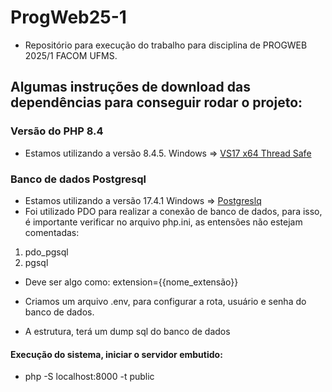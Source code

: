 # ProgWeb25-1
- Repositório para execução do trabalho para disciplina de PROGWEB 2025/1 FACOM UFMS.
## Algumas instruções de download das dependências para conseguir rodar o projeto:

### Versão do PHP 8.4
- Estamos utilizando a versão 8.4.5. Windows => [VS17 x64 Thread Safe](https://windows.php.net/downloads/releases/php-8.4.5-Win32-vs17-x64.zip)

### Banco de dados Postgresql
- Estamos utilizando a versão 17.4.1 Windows => [Postgreslq](https://sbp.enterprisedb.com/getfile.jsp?fileid=1259402)
- Foi utilizado PDO para realizar a conexão de banco de dados, para isso, é importante verificar no arquivo php.ini, as entensões não estejam comentadas:
1. pdo_pgsql
2. pgsql 
- Deve ser algo como: extension={{nome_extensão}}

- Criamos um arquivo .env, para configurar a rota, usuário e senha do banco de dados.
- A estrutura, terá um dump sql do banco de dados

#### Execução do sistema, iniciar o servidor embutido:
- php -S localhost:8000 -t public